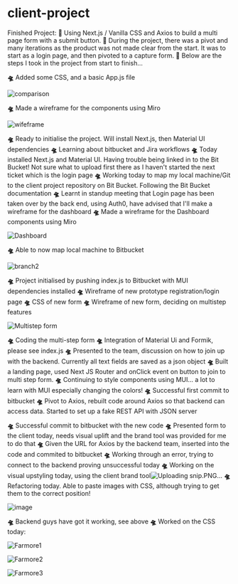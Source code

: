 # client-project
Finished Project:
🚀 Using Next.js / Vanilla CSS and Axios to build a multi page form with a submit button. 
🚀 During the project, there was a pivot and many iterations as the product was not made clear from the start. It was to start as a login page, and then pivoted to a capture form. 
🚀 Below are the steps I took in the project from start to finish...

**🛸** Added some CSS, and a basic App.js file 

![comparison](https://user-images.githubusercontent.com/91314936/156920915-9f2764c9-2b66-411b-8c4a-b4c918b370c4.JPG)

**🛸** Made a wireframe for the components using Miro

![wifeframe](https://user-images.githubusercontent.com/91314936/156920792-1a0a5806-fc12-4e01-a882-f509eef5aaf0.JPG)

**🛸** Ready to initialise the project. Will install Next.js, then Material UI dependencies
**🛸** Learning about bitbucket and Jira workflows
**🛸** Today installed Next.js and Material UI. Having trouble being linked in to the Bit Bucket! Not sure what to upload first there as I haven't started the next ticket which is the login page
**🛸** Working today to map my local machine/Git to the client project repository on Bit Bucket. Following the Bit Bucket documentation 
**🛸** Learnt in standup meeting that Login page has been taken over by the back end, using Auth0, have advised that I'll make a wireframe for the dashboard
**🛸** Made a wireframe for the Dashboard components using Miro

![Dashboard](https://user-images.githubusercontent.com/91314936/157822610-c3a66d21-796d-476f-9e86-5af3efdfa21b.JPG)

**🛸** Able to now map local machine to Bitbucket


![branch2](https://user-images.githubusercontent.com/91314936/157822730-763272db-1dc7-435c-9357-80b7643c3d41.JPG)

**🛸** Project initialised by pushing index.js to Bitbucket with MUI dependencies installed
**🛸** Wireframe of new prototype registration/login page
**🛸** CSS of new form
**🛸** Wireframe of new form, deciding on multistep features

![Multistep form](https://user-images.githubusercontent.com/91314936/158545303-91b75bc2-2644-4da8-abca-e6988ba5a844.JPG)

**🛸** Coding the multi-step form
**🛸** Integration of Material Ui and Formik, please see index.js
**🛸** Presented to the team, discussion on how to join up with the backend. Currently all text fields are saved as a json object
**🛸** Built a landing page, used Next JS Router and onClick event on button to join to multi step form. 
**🛸** Continuing to style components using MUI... a lot to learn with MUI especially changing the colors!
**🛸** Successful first commit to bitbucket
**🛸** Pivot to Axios, rebuilt code around Axios so that backend can access data. Started to set up a fake REST API with JSON server

**🛸** Successful commit to bitbucket with the new code
**🛸** Presented form to the client today, needs visual uplift and the brand tool was provided for me to do that
**🛸** Given the URL for Axios by the backend team, inserted into the code and commited to bitbucket
**🛸** Working through an error, trying to connect to the backend proving unsuccessful today
**🛸** Working on the visual upstyling today, using the client brand tool![Uploading snip.PNG…]()
**🛸** Refactoring today. Able to paste images with CSS, although trying to get them to the correct position!

![image](https://user-images.githubusercontent.com/91314936/160993644-0d98da04-5458-403b-8807-e8681ff82782.png)

**🛸** Backend guys have got it working, see above
**🛸** Worked on the CSS today:

![Farmore1](https://user-images.githubusercontent.com/91314936/161501364-c9057b17-93f7-414c-8409-231ca01f04dc.PNG)

![Farmore2](https://user-images.githubusercontent.com/91314936/161501374-1828845d-93bf-4cdd-bb7d-42af58fd9316.PNG)

![Farmore3](https://user-images.githubusercontent.com/91314936/161501384-cd8c5bc7-ba3c-469c-97e0-672914a067e5.PNG)
